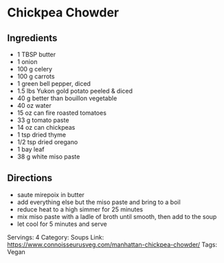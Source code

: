 # Chickpea Chowder
## Ingredients
- 1 TBSP butter
- 1 onion
- 100 g celery
- 100 g carrots
- 1 green bell pepper, diced
- 1.5 lbs Yukon gold potato peeled & diced
- 40 g better than bouillon vegetable
- 40 oz water
- 15 oz can fire roasted tomatoes
- 33 g tomato paste
- 14 oz can chickpeas
- 1 tsp dried thyme
- 1/2 tsp dried oregano
- 1 bay leaf
- 38 g white miso paste
## Directions
- saute mirepoix in butter
- add everything else but the miso paste and bring to a boil
- reduce heat to a high simmer for 25 minutes
- mix miso paste with a ladle of broth until smooth, then add to the soup
- let cool for 5 minutes and serve

Servings: 4
Category: Soups
Link: https://www.connoisseurusveg.com/manhattan-chickpea-chowder/
Tags: Vegan
